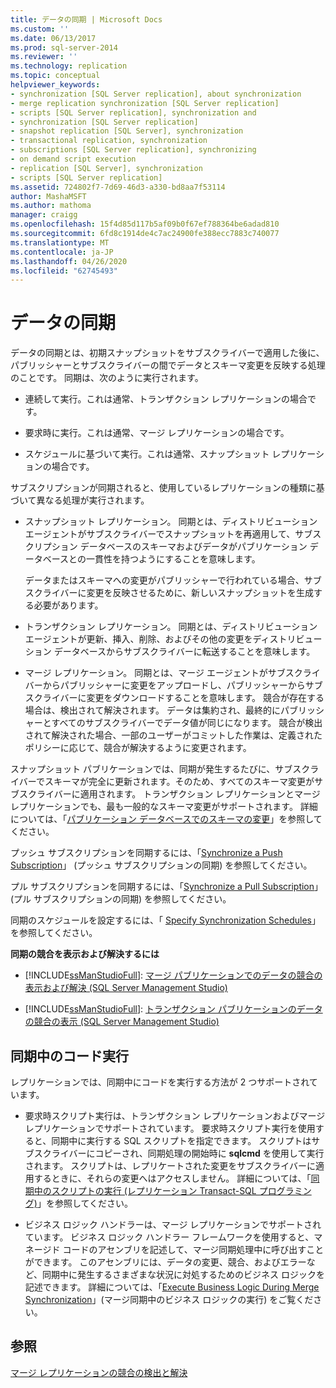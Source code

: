```yaml
---
title: データの同期 | Microsoft Docs
ms.custom: ''
ms.date: 06/13/2017
ms.prod: sql-server-2014
ms.reviewer: ''
ms.technology: replication
ms.topic: conceptual
helpviewer_keywords:
- synchronization [SQL Server replication], about synchronization
- merge replication synchronization [SQL Server replication]
- scripts [SQL Server replication], synchronization and
- synchronization [SQL Server replication]
- snapshot replication [SQL Server], synchronization
- transactional replication, synchronization
- subscriptions [SQL Server replication], synchronizing
- on demand script execution
- replication [SQL Server], synchronization
- scripts [SQL Server replication]
ms.assetid: 724802f7-7d69-46d3-a330-bd8aa7f53114
author: MashaMSFT
ms.author: mathoma
manager: craigg
ms.openlocfilehash: 15f4d85d117b5af09b0f67ef788364be6adad810
ms.sourcegitcommit: 6fd8c1914de4c7ac24900fe388ecc7883c740077
ms.translationtype: MT
ms.contentlocale: ja-JP
ms.lasthandoff: 04/26/2020
ms.locfileid: "62745493"
---
```

# <a name="synchronize-data"></a>データの同期
  データの同期とは、初期スナップショットをサブスクライバーで適用した後に、パブリッシャーとサブスクライバーの間でデータとスキーマ変更を反映する処理のことです。 同期は、次のように実行されます。  
  
-   連続して実行。これは通常、トランザクション レプリケーションの場合です。  
  
-   要求時に実行。これは通常、マージ レプリケーションの場合です。  
  
-   スケジュールに基づいて実行。これは通常、スナップショット レプリケーションの場合です。  
  
 サブスクリプションが同期されると、使用しているレプリケーションの種類に基づいて異なる処理が実行されます。  
  
-   スナップショット レプリケーション。 同期とは、ディストリビューション エージェントがサブスクライバーでスナップショットを再適用して、サブスクリプション データベースのスキーマおよびデータがパブリケーション データベースとの一貫性を持つようにすることを意味します。  
  
     データまたはスキーマへの変更がパブリッシャーで行われている場合、サブスクライバーに変更を反映させるために、新しいスナップショットを生成する必要があります。  
  
-   トランザクション レプリケーション。 同期とは、ディストリビューション エージェントが更新、挿入、削除、およびその他の変更をディストリビューション データベースからサブスクライバーに転送することを意味します。  
  
-   マージ レプリケーション。 同期とは、マージ エージェントがサブスクライバーからパブリッシャーに変更をアップロードし、パブリッシャーからサブスクライバーに変更をダウンロードすることを意味します。 競合が存在する場合は、検出されて解決されます。 データは集約され、最終的にパブリッシャーとすべてのサブスクライバーでデータ値が同じになります。 競合が検出されて解決された場合、一部のユーザーがコミットした作業は、定義されたポリシーに応じて、競合が解決するように変更されます。  
  
 スナップショット パブリケーションでは、同期が発生するたびに、サブスクライバーでスキーマが完全に更新されます。そのため、すべてのスキーマ変更がサブスクライバーに適用されます。 トランザクション レプリケーションとマージ レプリケーションでも、最も一般的なスキーマ変更がサポートされます。 詳細については、「[パブリケーション データベースでのスキーマの変更](publish/make-schema-changes-on-publication-databases.md)」を参照してください。  
  
 プッシュ サブスクリプションを同期するには、「[Synchronize a Push Subscription](synchronize-a-push-subscription.md)」 (プッシュ サブスクリプションの同期) を参照してください。  
  
 プル サブスクリプションを同期するには、「[Synchronize a Pull Subscription](synchronize-a-pull-subscription.md)」 (プル サブスクリプションの同期) を参照してください。  
  
 同期のスケジュールを設定するには、「 [Specify Synchronization Schedules](specify-synchronization-schedules.md)」を参照してください。  
  
 **同期の競合を表示および解決するには**  
  
-   [!INCLUDE[ssManStudioFull](../../includes/ssmanstudiofull-md.md)]: [マージ パブリケーションでのデータの競合の表示および解決 &#40;SQL Server Management Studio&#41;](view-and-resolve-data-conflicts-for-merge-publications.md)  
  
-   [!INCLUDE[ssManStudioFull](../../includes/ssmanstudiofull-md.md)]: [トランザクション パブリケーションのデータの競合の表示 &#40;SQL Server Management Studio&#41;](view-data-conflicts-for-transactional-publications-sql-server-management-studio.md)  
  
## <a name="executing-code-during-synchronization"></a>同期中のコード実行  
 レプリケーションでは、同期中にコードを実行する方法が 2 つサポートされています。  
  
-   要求時スクリプト実行は、トランザクション レプリケーションおよびマージ レプリケーションでサポートされています。 要求時スクリプト実行を使用すると、同期中に実行する SQL スクリプトを指定できます。 スクリプトはサブスクライバーにコピーされ、同期処理の開始時に **sqlcmd** を使用して実行されます。 スクリプトは、レプリケートされた変更をサブスクライバーに適用するときに、それらの変更へはアクセスしません。 詳細については、「[同期中のスクリプトの実行 (レプリケーション Transact-SQL プログラミング)](execute-scripts-during-synchronization-replication-transact-sql-programming.md)」を参照してください。  
  
-   ビジネス ロジック ハンドラーは、マージ レプリケーションでサポートされています。 ビジネス ロジック ハンドラー フレームワークを使用すると、マネージド コードのアセンブリを記述して、マージ同期処理中に呼び出すことができます。 このアセンブリには、データの変更、競合、およびエラーなど、同期中に発生するさまざまな状況に対処するためのビジネス ロジックを記述できます。 詳細については、「[Execute Business Logic During Merge Synchronization](merge/execute-business-logic-during-merge-synchronization.md)」(マージ同期中のビジネス ロジックの実行) をご覧ください。  
  
## <a name="see-also"></a>参照  
 [マージ レプリケーションの競合の検出と解決](merge/advanced-merge-replication-conflict-detection-and-resolution.md)  
  
  
